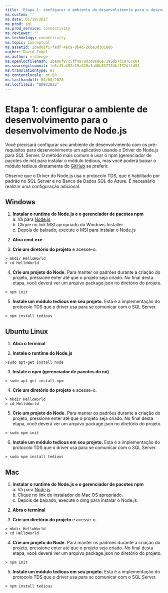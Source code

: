 ```yaml
---
title: 'Etapa 1: configurar o ambiente de desenvolvimento para o desenvolvimento de Node.js | Microsoft Docs'
ms.custom: ''
ms.date: 01/19/2017
ms.prod: sql
ms.prod_service: connectivity
ms.reviewer: ''
ms.technology: connectivity
ms.topic: conceptual
ms.assetid: 2dad01f1-fadf-4ac9-9b4d-26be3d301886
author: David-Engel
ms.author: v-daenge
ms.openlocfilehash: 2ba06f87c5ff4970d3d8686e7195d57dc076cc04
ms.sourcegitcommit: fe5c45a492e19a320a1a36b037704bf132dffd51
ms.translationtype: HT
ms.contentlocale: pt-BR
ms.lasthandoff: 04/08/2020
ms.locfileid: "80923833"
---
```

# <a name="step-1--configure-development-environment-for-nodejs-development"></a>Etapa 1: configurar o ambiente de desenvolvimento para o desenvolvimento de Node.js
Você precisará configurar seu ambiente de desenvolvimento com os pré-requisitos para desenvolvimento um aplicativo usando o Driver do Node.js para SQL Server.  O método mais comum é usar o npm (gerenciador de pacotes de nó) para instalar o módulo tedious, mas você poderá baixar o módulo tedious diretamente do [GitHub](https://github.com/pekim/tedious) se preferir.  
  
Observe que o Driver do Node.js usa o protocolo TDS, que é habilitado por padrão no SQL Server e no Banco de Dados SQL do Azure.  É necessário realizar uma configuração adicional.  
  
## <a name="windows"></a>Windows  
  
1. **Instalar o runtime do Node.js e o gerenciador de pacotes npm**  
a. Vá para [Node.js](https://nodejs.org/en/download/)  
b. Clique no link MSI apropriado do Windows Installer.   
c. Depois de baixado, execute o MSI para instalar o Node.js  
  
2. **Abra cmd.exe**  
  
3. **Crie um diretório do projeto** e acesse-o.    
```  
> mkdir HelloWorld  
> cd HelloWorld  
```  
4. **Crie um projeto do Node.**  Para manter os padrões durante a criação do projeto, pressione enter até que o projeto seja criado. No final desta etapa, você deverá ver um arquivo package.json no diretório do projeto.  
```  
> npm init  
```  
  
5. **Instale um módulo tedious em seu projeto.**  Esta é a implementação do protocolo TDS que o driver usa para se comunicar com o SQL Server.  
```  
> npm install tedious  
```  
  
## <a name="ubuntu-linux"></a>Ubuntu Linux  
  
1.  **Abra o terminal**  
  
2. **Instale o runtime do Node.js**  
```  
>sudo apt-get install node  
```  
3. **Instale o npm (gerenciador de pacotes do nó)**  
```  
> sudo apt-get install npm  
```  
4. **Crie um diretório do projeto** e acesse-o.    
```  
> mkdir HelloWorld  
> cd HelloWorld  
```  
  
5. **Crie um projeto do Node.**  Para manter os padrões durante a criação do projeto, pressione enter até que o projeto seja criado. No final desta etapa, você deverá ver um arquivo package.json no diretório do projeto.  
```  
> sudo npm init  
```  
  
6. **Instale um módulo tedious em seu projeto.**  Esta é a implementação do protocolo TDS que o driver usa para se comunicar com o SQL Server.  
```  
> sudo npm install tedious  
```  
  
## <a name="mac"></a>Mac  
  
1. **Instalar o runtime do Node.js e o gerenciador de pacotes npm**  
a. Vá para [Node.js](https://nodejs.org/en/download/)  
b. Clique no link do instalador do Mac OS apropriado.  
c. Depois de baixado, execute o dmg para instalar o Node.js  
  
2. **Abra o terminal**  
  
3. **Crie um diretório do projeto** e acesse-o.    
```  
> mkdir HelloWorld  
> cd HelloWorld  
```  
  
4. **Crie um projeto do Node.**  Para manter os padrões durante a criação do projeto, pressione enter até que o projeto seja criado. No final desta etapa, você deverá ver um arquivo package.json no diretório do projeto.  
```  
> npm init  
```  
  
5. **Instale um módulo tedious em seu projeto.**  Esta é a implementação do protocolo TDS que o driver usa para se comunicar com o SQL Server.  
```  
> npm install tedious  
```  
  
